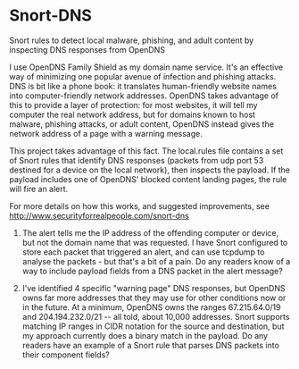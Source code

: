 Snort-DNS
=========

Snort rules to detect local malware, phishing, and adult content by inspecting DNS responses from OpenDNS

I use OpenDNS Family Shield as my domain name service. It's an effective way of minimizing one popular avenue of infection and phishing attacks. DNS is bit like a phone book: it translates human-friendly website names into computer-friendly network addresses. OpenDNS takes advantage of this to provide a layer of protection: for most websites, it will tell my computer the real network address, but for domains known to host malware, phishing attacks, or adult content, OpenDNS instead gives the network address of a page with a warning message.

This project takes advantage of this fact. The local.rules file contains a set of Snort rules that identify DNS responses (packets from udp port 53 destined for a device on the local network), then inspects the payload. If the payload includes one of OpenDNS' blocked content landing pages, the rule will fire an alert.

For more details on how this works, and suggested improvements, see http://www.securityforrealpeople.com/snort-dns

1. The alert tells me the IP address of the offending computer or device, but not the domain name that was requested. I have Snort configured to store each packet that triggered an alert, and can use tcpdump to analyse the packets - but that's a bit of a pain. Do any readers know of a way to include payload fields from a DNS packet in the alert message?
 
2. I've identified 4 specific "warning page" DNS responses, but OpenDNS owns far more addresses that they may use for other conditions now or in the future. At a minimum, OpenDNS owns the ranges 67.215.64.0/19 and 204.194.232.0/21 -- all told, about 10,000 addresses. Snort supports matching IP ranges in CIDR notation for the source and destination, but my approach currently does a binary match in the payload. Do any readers have an example of a Snort rule that parses DNS packets into their component fields?
